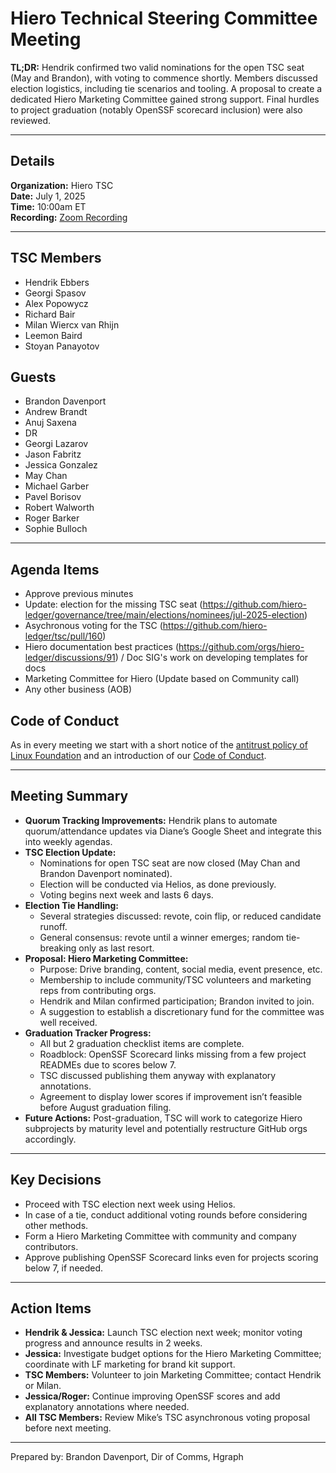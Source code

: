 # Hiero Technical Steering Committee Meeting

**TL;DR:** Hendrik confirmed two valid nominations for the open TSC seat (May and Brandon), with voting to commence shortly. Members discussed election logistics, including tie scenarios and tooling. A proposal to create a dedicated Hiero Marketing Committee gained strong support. Final hurdles to project graduation (notably OpenSSF scorecard inclusion) were also reviewed.

---

## Details

**Organization:** Hiero TSC  
**Date:** July 1, 2025  
**Time:** 10:00am ET  
**Recording:** [Zoom Recording](https://zoom.us/rec/share/WTclNCGE39ghAocfLX99EXAO0bix-dJQ4u3_xQ9smm10y6znAI0l6dnggLMNOGTK.V5Ea3cYrmms7vgv7)

---

## TSC Members

- Hendrik Ebbers
- Georgi Spasov
- Alex Popowycz
- Richard Bair
- Milan Wiercx van Rhijn
- Leemon Baird
- Stoyan Panayotov

## Guests

- Brandon Davenport
- Andrew Brandt
- Anuj Saxena
- DR
- Georgi Lazarov
- Jason Fabritz
- Jessica Gonzalez
- May Chan
- Michael Garber
- Pavel Borisov
- Robert Walworth
- Roger Barker
- Sophie Bulloch

---

## Agenda Items

- Approve previous minutes
- Update: election for the missing TSC seat (https://github.com/hiero-ledger/governance/tree/main/elections/nominees/jul-2025-election)
- Asychronous voting for the TSC (https://github.com/hiero-ledger/tsc/pull/160)
- Hiero documentation best practices (https://github.com/orgs/hiero-ledger/discussions/91) / Doc SIG's work on developing templates for docs
- Marketing Committee for Hiero (Update based on Community call)
- Any other business (AOB)

## Code of Conduct

As in every meeting we start with a short notice of the [antitrust policy of Linux Foundation](https://www.linuxfoundation.org/legal/antitrust-policy) and an introduction of our [Code of Conduct](https://www.lfdecentralizedtrust.org/code-of-conduct).

---

## Meeting Summary

- **Quorum Tracking Improvements:** Hendrik plans to automate quorum/attendance updates via Diane’s Google Sheet and integrate this into weekly agendas.
- **TSC Election Update:**
  - Nominations for open TSC seat are now closed (May Chan and Brandon Davenport nominated).
  - Election will be conducted via Helios, as done previously.
  - Voting begins next week and lasts 6 days.
- **Election Tie Handling:**
  - Several strategies discussed: revote, coin flip, or reduced candidate runoff.
  - General consensus: revote until a winner emerges; random tie-breaking only as last resort.
- **Proposal: Hiero Marketing Committee:**
  - Purpose: Drive branding, content, social media, event presence, etc.
  - Membership to include community/TSC volunteers and marketing reps from contributing orgs.
  - Hendrik and Milan confirmed participation; Brandon invited to join.
  - A suggestion to establish a discretionary fund for the committee was well received.
- **Graduation Tracker Progress:**
  - All but 2 graduation checklist items are complete.
  - Roadblock: OpenSSF Scorecard links missing from a few project READMEs due to scores below 7.
  - TSC discussed publishing them anyway with explanatory annotations.
  - Agreement to display lower scores if improvement isn’t feasible before August graduation filing.
- **Future Actions:** Post-graduation, TSC will work to categorize Hiero subprojects by maturity level and potentially restructure GitHub orgs accordingly.

---

## Key Decisions

- Proceed with TSC election next week using Helios.
- In case of a tie, conduct additional voting rounds before considering other methods.
- Form a Hiero Marketing Committee with community and company contributors.
- Approve publishing OpenSSF Scorecard links even for projects scoring below 7, if needed.

---

## Action Items

- **Hendrik & Jessica:** Launch TSC election next week; monitor voting progress and announce results in 2 weeks.
- **Jessica:** Investigate budget options for the Hiero Marketing Committee; coordinate with LF marketing for brand kit support.
- **TSC Members:** Volunteer to join Marketing Committee; contact Hendrik or Milan.
- **Jessica/Roger:** Continue improving OpenSSF scores and add explanatory annotations where needed.
- **All TSC Members:** Review Mike’s TSC asynchronous voting proposal before next meeting.

---

Prepared by: Brandon Davenport, Dir of Comms, Hgraph
